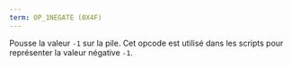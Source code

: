 ```yaml
---
term: OP_1NEGATE (0X4F)
---
```


Pousse la valeur `-1` sur la pile. Cet opcode est utilisé dans les scripts pour représenter la valeur négative `-1`.

